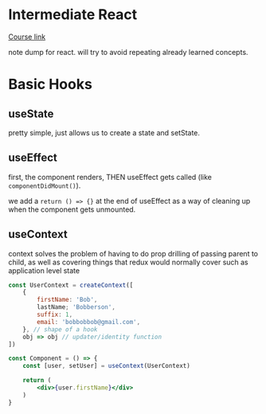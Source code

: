 # Intermediate React

[Course link](https://frontendmasters.com/courses/intermediate-react-v2/)

note dump for react. will try to avoid repeating already learned concepts.

# Basic Hooks

## useState

pretty simple, just allows us to create a state and setState.

## useEffect

first, the component renders, THEN useEffect gets called (like `componentDidMount()`). 

we add a `return () => {}` at the end of useEffect as a way of cleaning up when the component gets unmounted.

## useContext

context solves the problem of having to do prop drilling of passing parent to child, as well as covering things that redux would normally cover such as application level state
```jsx
const UserContext = createContext([
    {
        firstName: 'Bob',
        lastName; 'Bobberson',
        suffix: 1,
        email: 'bobbobbob@gmail.com',
    }, // shape of a hook
    obj => obj // updater/identity function
])

const Component = () => {
    const [user, setUser] = useContext(UserContext)

    return (
        <div>{user.firstName}</div>
    )
}